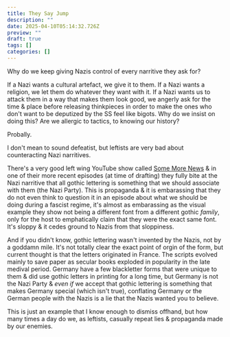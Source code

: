 ```yaml
---
title: They Say Jump
description: ""
date: 2025-04-10T05:14:32.726Z
preview: ""
draft: true
tags: []
categories: []
---
```

Why do we keep giving Nazis control of every narritive they ask for?

If a Nazi wants a cultural artefact, we give it to them. If a Nazi wants a religion, we let them do whatever they want with it. If a Nazi wants us to attack them in a way that makes them look good, we angerly ask for the time & place before releasing thinkpieces in order to make the ones who don't want to be deputized by the SS feel like bigots. Why do we insist on doing this? Are we allergic to tactics, to knowing our history?

Probally.

I don't mean to sound defeatist, but leftists are very bad about counteracting Nazi narritives.

There's a very good left wing YouTube show called [Some More News]() & in one of their more recent episodes (at time of drafting) they fully bite at the Nazi narritive that all gothic lettering is something that we should associate with them (the Nazi Party). This is propaganda & it is embarassing that they do not even think to question it in an episode about what we should be doing during a fascist regime, it's almost as embarassing as the visual example they show not being a different font from a different gothic *family*, only for the host to emphatically claim that they were the exact same font. It's sloppy & it cedes ground to Nazis from that sloppiness.

And if you didn't know, gothic lettering  wasn't invented by the Nazis, not by a goddamn mile. It's not totally clear the exact point of orgin of the form, but current thought is that the letters originated in France. The scripts evolved mainly to save paper as secular books exploded in popularity in the late medival period. Germany have a few blackletter forms that were unique to them & did use gothic letters in printing for a long time, but Germany is not the Nazi Party & *even if* we accept that gothic lettering is something that makes Germany special (which isn't true), conflating Germany or the German people with the Nazis is a lie that the Nazis wanted you to believe.

This is just an example that I know enough to dismiss offhand, but how many times a day do we, as leftists, casually repeat lies & propaganda made by our enemies.